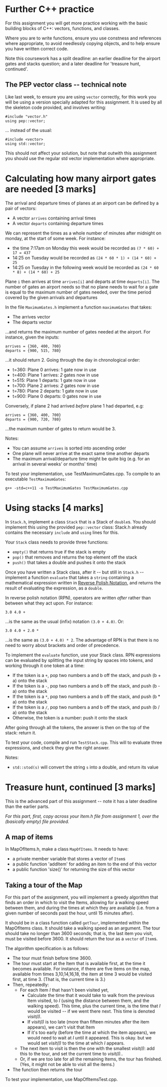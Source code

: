 # Further C++ practice

For this assignment you will get more practice working with the basic building blocks of C++: vectors, functions, and classes.

Where you are to write functions, ensure you use constness and references where appropriate, to avoid needlessly copying objects, and to help ensure you have written correct code.

Note this coursework has a split deadline: an earlier deadline for the airport gates and stacks question; and a later deadline for 'treasure hunt, continued'.

## The PEP vector class -- technical note

Like last week, to ensure you are using `vector` correctly, for this work you will be using a version specially adapted for this assignment.  It is used by all the skeleton code provided, and involves writing:

`#include "vector.h"`  
`using pep::vector;`  

... instead of the usual:

`#include <vector>`  
`using std::vector;`  

This should not affect your solution, but note that outwith this assignment you should use the regular std vector implementation where appropriate.



# Calculating how many airport gates are needed [3 marks]

The arrival and departure times of planes at an airport can be defined by a pair of vectors:

- A vector `arrives` containing arrival times
- A vector `departs` containing departure times


We can represent the times as a whole number of minutes after midnight on monday, at the start of some week.  For instance:

- the time 7:17am on Monday this week would be recorded as `(7 * 60) + 17 = 437`
- 14:25 on Tuesday would be recorded as `(24 * 60 * 1) + (14 * 60) + 25`
- 14:25 on Tuesday in the following week would be recorded as `(24 * 60 * 8) + (14 * 60) + 25`

Plane `i` then arrives at time `arrives[i]` and departs at time `departs[i]`.  The number of gates an airport needs so that no plane needs to wait for a gate is equal to the maximum number of gates needed, over the time period covered by the given arrivals and departures

In the file `MaximumGates.h` implement a function `maximumGates` that takes:

- The arrives vector
- The departs vector

...and returns the maximum number of gates needed at the airport.  For instance, given the inputs: 

`arrives = {360, 400, 700}`  
`departs = {900, 515, 780}`  

...it should return 2.  Going through the day in chronological order:

* t=360: Plane 0 arrives: 1 gate now in use
* t=400: Plane 1 arrives: *2* gates now in use
* t=515: Plane 1 departs: 1 gate now in use
* t=700: Plane 2 arrives: *2* gates now in use
* t=780: Plane 2 departs: 1 gate now in use
* t=900: Plane 0 departs: 0 gates now in use


Conversely, if plane 2 had arrived *before* plane 1 had departed, e.g:

`arrives = {360, 400, 700}`  
`departs = {900, 720, 780}`  

...the maximum number of gates to return would be 3.

Notes:

- You can assume `arrives` is sorted into ascending order
- One plane will never arrive at the exact same time another departs
- The maximum arrival/departure time might be quite big (e.g. for an arrival in several weeks' or months' time)

To test your implementation, use TestMaximumGates.cpp.  To compile to an executable `TestMaximumGates`:

`g++ -std=c++11 -o TestMaximumGates TestMaximumGates.cpp`  


# Using stacks [4 marks]

In `Stack.h`, implement a class `Stack` that is a Stack of `double`s.  You should implement this using the provided `pep::vector` class: Stack.h already contains the necessary `include` and `using` lines for this.

Your `Stack` class needs to provide three functions:

- `empty()` that returns true if the stack is empty
- `pop()` that removes and returns the top element off the stack
- `push()` that takes a double and pushes it onto the stack

Once you have written a Stack class, after it -- but still in `Stack.h` -- implement a function `evaluate` that takes a `string` containing a mathematical expression written in [Reverse Polish Notation](https://en.wikipedia.org/wiki/Reverse_Polish_notation), and returns the result of evaluating the expression, as a `double`.

In reverse polish notation (RPN), operators are written *after* rather than between what they act upon.  For instance:

`3.0 4.0 +`

...is the same as the usual (infix) notation `(3.0 + 4.0)`.  Or:

`3.0 4.0 + 2.0 *`

...is the same as `(3.0 + 4.0) * 2`.  The advantage of RPN is that there is no need to worry about brackets and order of precedence.

To implement the `evaluate` function, use your Stack class.  RPN expressions can be evaluated by splitting the input string by spaces into tokens, and working through it one token at a time:
 
 * If the token is a `+`, pop two numbers a and b off the stack, and push (b + a) onto the stack
 * If the token is a `-`, pop two numbers a and b off the stack, and push (b - a) onto the stack
 * If the token is a `*`, pop two numbers a and b off the stack, and push (b * a) onto the stack
 * If the token is a `/`, pop two numbers a and b off the stack, and push (b / a) onto the stack
 * Otherwise, the token is a number: push it onto the stack
 
 After going through all the tokens, the answer is then on the top of the stack: return it.
 
 To test your code, compile and run `TestStack.cpp`.  This will to evaluate three expressions, and check they give the right answer.
 
Notes:

- `std::stod(s)` will convert the string `s` into a double, and return its value

# Treasure hunt, continued [3 marks]

This is the advanced part of this assignment -- note it has a later deadline than the earlier parts.

*For this part, first, copy across your Item.h file from assignment 1, over the (basically empty) file provided.*

## A map of items

In MapOfItems.h, make a class `MapOfItems`. It needs to have:

- a private member variable that stores a vector of `Item`s
- a public function 'addItem' for adding an item to the end of this vector
- a public function 'size()' for returning the size of this vector



## Taking a tour of the Map

For this part of the assignment, you will implement a greedy algorithm that finds an order in which to visit the Items, allowing for a walking speed between them, and during the times at which they are available (i.e. from a given number of seconds past the hour, until 15 minutes after).

It should be in a class function called `getTour`, implemented within the MapOfItems class.  It should take a walking speed as an argument.  The tour should take no longer than 3600 seconds; that is, the last item you visit, must be visited before 3600.  It should return the tour as a `vector` of `Item`s.

The algorithm specification is as follows:

- The tour must finish before time 3600.
- The tour must start at the Item that is available first, at the time it becomes available.  For instance, if there are five items on the map, available from times 3,10,14,16,18, the item at time 3 would be visited first, at time 3.  (That is, the current time is 3.)
- Then, repeatedly:
  - For each Item *I* that hasn't been visited yet, 
    - Calculate the time that it would take to walk from the previous Item visited, to *I* (using the distance between them, and the walking speed).  This time, plus the current time, is the time that *I* would be visited -- if we went there next.  This time is denoted *visit(I)*.
    - If *visit(I)* is too late (more than fifteen minutes after the item appears), we can't visit that Item
    - If it's too early (before the time at which the item appears), we would need to wait at *I* until it appeared.  This is okay. but we would set *visit(I)* to the time at which *I* appears.
  - The next item to visit is then the one with the smallest *visit(I)*: add this to the tour, and set the current time to *visit(I)*..
  - Or, if we are too late for all the remaining Items, the tour has finished.  (Yes, it might not be able to visit all the items.)
- The function then returns the tour


To test your implementation, use MapOfItemsTest.cpp.
